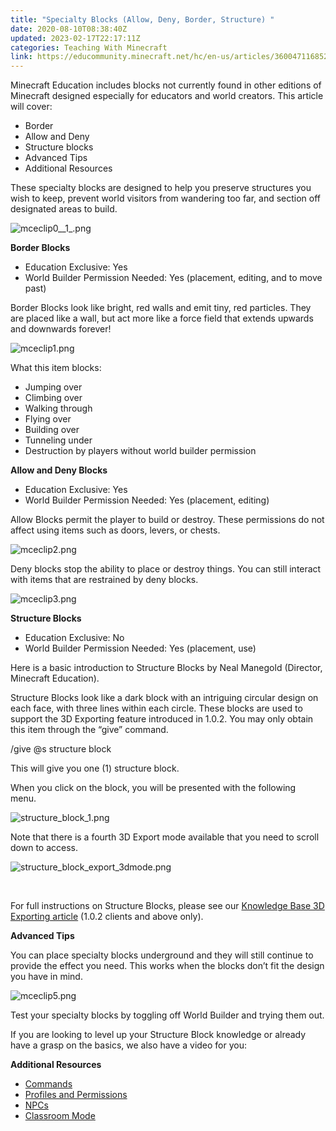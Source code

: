 ```yaml
---
title: "Specialty Blocks (Allow, Deny, Border, Structure) "
date: 2020-08-10T08:38:40Z
updated: 2023-02-17T22:17:11Z
categories: Teaching With Minecraft
link: https://educommunity.minecraft.net/hc/en-us/articles/360047116852-Specialty-Blocks-Allow-Deny-Border-Structure
---
```


Minecraft Education includes blocks not currently found in other editions of Minecraft designed especially for educators and world creators. This article will cover:

- Border
- Allow and Deny
- Structure blocks 
- Advanced Tips
- Additional Resources

These specialty blocks are designed to help you preserve structures you wish to keep, prevent world visitors from wandering too far, and section off designated areas to build.

![mceclip0\_\_1\_.png](https://educommunity.minecraft.net/hc/article_attachments/4402660813588/mceclip0__1_.png)

**Border Blocks**

- Education Exclusive: Yes
- World Builder Permission Needed: Yes (placement, editing, and to move past)

Border Blocks look like bright, red walls and emit tiny, red particles. They are placed like a wall, but act more like a force field that extends upwards and downwards forever!

![mceclip1.png](https://educommunity.minecraft.net/hc/article_attachments/4402652740884/mceclip1.png)

What this item blocks:

- Jumping over
- Climbing over
- Walking through
- Flying over
- Building over
- Tunneling under
- Destruction by players without world builder permission

**Allow and Deny Blocks**

- Education Exclusive: Yes
- World Builder Permission Needed: Yes (placement, editing)

Allow Blocks permit the player to build or destroy. These permissions do not affect using items such as doors, levers, or chests.

![mceclip2.png](https://educommunity.minecraft.net/hc/article_attachments/4402652742676/mceclip2.png)

Deny blocks stop the ability to place or destroy things. You can still interact with items that are restrained by deny blocks.

![mceclip3.png](https://educommunity.minecraft.net/hc/article_attachments/4402652745108/mceclip3.png)

**Structure Blocks**

- Education Exclusive: No
- World Builder Permission Needed: Yes (placement, use)

Here is a basic introduction to Structure Blocks by Neal Manegold (Director, Minecraft Education).

Structure Blocks look like a dark block with an intriguing circular design on each face, with three lines within each circle. These blocks are used to support the 3D Exporting feature introduced in 1.0.2. You may only obtain this item through the “give” command.

/give @s structure block

This will give you one (1) structure block.

When you click on the block, you will be presented with the following menu.  

![structure_block_1.png](https://educommunity.minecraft.net/hc/article_attachments/4413546872084/structure_block_1.png)

Note that there is a fourth 3D Export mode available that you need to scroll down to access.

![structure_block_export_3dmode.png](https://educommunity.minecraft.net/hc/article_attachments/4413546901012/structure_block_export_3dmode.png)

 

For full instructions on Structure Blocks, please see our [Knowledge Base 3D Exporting article](../Game-Features/Exporting-in-3D.md) (1.0.2 clients and above only).

**Advanced Tips**

You can place specialty blocks underground and they will still continue to provide the effect you need. This works when the blocks don’t fit the design you have in mind.

![mceclip5.png](https://educommunity.minecraft.net/hc/article_attachments/4402660880660/mceclip5.png)

Test your specialty blocks by toggling off World Builder and trying them out.

If you are looking to level up your Structure Block knowledge or already have a grasp on the basics, we also have a video for you:

**Additional Resources**

- [Commands](https://educommunity.minecraft.net/hc/en-us/articles/360001427888-Essential-Commands-)
- [Profiles and Permissions](https://educommunity.minecraft.net/hc/en-us/articles/360001434707-Profile-Types-and-Permissions-)
- [NPCs](https://educommunity.minecraft.net/hc/en-us/articles/360001429448-Adding-Non-Player-Characters-NPCs-)
- [Classroom Mode](../Get-Started/Get-Started-with-Classroom-Mode.md)
